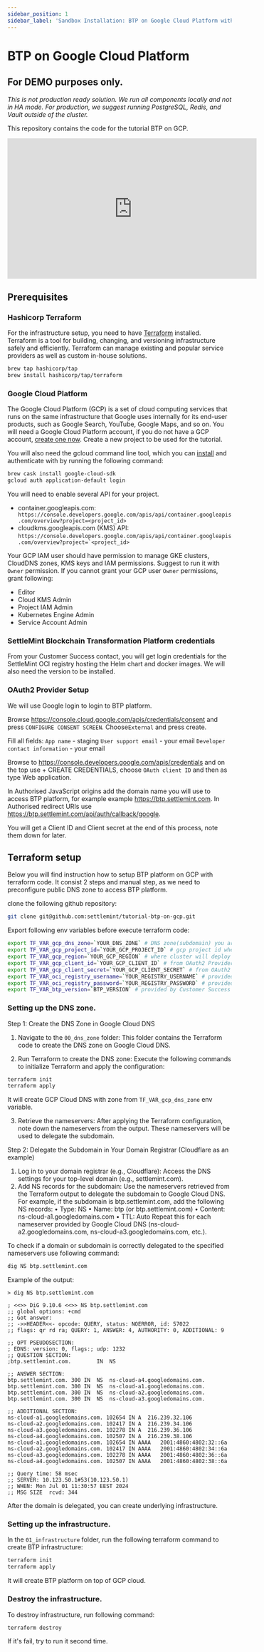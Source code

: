 ```yaml
---
sidebar_position: 1
sidebar_label: 'Sandbox Installation: BTP on Google Cloud Platform with Terraform'
---
```


# BTP on Google Cloud Platform

## **For DEMO purposes only.**
*This is not production ready solution. We run all components locally and not in HA mode. For production, we suggest running PostgreSQL, Redis, and Vault outside of the cluster.*

This repository contains the code for the tutorial BTP on GCP.

<div style={{ display:"flex" , justifyContent: "center" }}>
<iframe width="560" height="315" src="https://www.youtube.com/embed/fovi3PWYcd0?si=mUysC79FjZLtgnLN" title="YouTube video player" frameborder="0" allow="accelerometer; autoplay; clipboard-write; encrypted-media; gyroscope; picture-in-picture; web-share" referrerpolicy="strict-origin-when-cross-origin" allowfullscreen></iframe>
</div>

## Prerequisites

### Hashicorp Terraform

For the infrastructure setup, you need to have [Terraform](https://developer.hashicorp.com/terraform/tutorials/gcp-get-started/install-cli) installed. Terraform is a tool for building, changing, and versioning infrastructure safely and efficiently. Terraform can manage existing and popular service providers as well as custom in-house solutions.

```sh
brew tap hashicorp/tap
brew install hashicorp/tap/terraform
```

### Google Cloud Platform

The Google Cloud Platform (GCP) is a set of cloud computing services that runs on the same infrastructure that Google uses internally for its end-user products, such as Google Search, YouTube, Google Maps, and so on. You will need a Google Cloud Platform account, if you do not have a GCP account, [create one now](https://console.cloud.google.com/freetrial/). Create a new project to be used for the tutorial.

You will also need the gcloud command line tool, which you can [install](https://cloud.google.com/sdk/docs/install) and authenticate with by running the following command:

```sh
brew cask install google-cloud-sdk
gcloud auth application-default login
```

You will need to enable several API for your project.

- container.googleapis.com:`` https://console.developers.google.com/apis/api/container.googleapis.com/overview?project=<project_id>``
- cloudkms.googleapis.com (KMS) API: ``https://console.developers.google.com/apis/api/container.googleapis.com/overview?project=`<project_id>``

Your GCP IAM user should have permission to manage GKE clusters, CloudDNS zones, KMS keys and IAM permissions. Suggest to run it with `Owner` permission. If you cannot grant your GCP user `Owner` permissions, grant following:
- Editor
- Cloud KMS Admin
- Project IAM Admin
- Kubernetes Engine Admin
- Service Account Admin

### SettleMint Blockchain Transformation Platform credentials

From your Customer Success contact, you will get login credentials for the SettleMint OCI registry hosting the Helm chart and docker images. We will also need the version to be installed.

### OAuth2 Provider Setup

We will use Google login to login to BTP platform.

Browse https://console.cloud.google.com/apis/credentials/consent and press `CONFIGURE CONSENT SCREEN`. Choose`External` and press create.

Fill all fields:
`App name` - staging
`User support email` - your email
`Developer contact information` - your email

Browse to https://console.developers.google.com/apis/credentials and on the top use + CREATE CREDENTIALS, choose `OAuth client ID` and then as type Web application.

In Authorised JavaScript origins add the domain name you will use to access BTP platform, for example example https://btp.settlemint.com. In Authorised redirect URIs use https://btp.settlemint.com/api/auth/callback/google.

You will get a Client ID and Client secret at the end of this process, note them down for later.

## Terraform setup

Below you will find instruction how to setup BTP platform on GCP with terraform code. It consist 2 steps and manual step, as we need to preconfigure public DNS zone to access BTP platform.

clone the following github repository:
```sh
git clone git@github.com:settlemint/tutorial-btp-on-gcp.git
```

Export following env variables before execute terraform code:
```sh
export TF_VAR_gcp_dns_zone=`YOUR_DNS_ZONE` # DNS zone(subdomain) you are using to access the btp platform, eg btp.settlemint.com
export TF_VAR_gcp_project_id=`YOUR_GCP_PROJECT_ID` # gcp project id where you setup BTP platform
export TF_VAR_gcp_region=`YOUR_GCP_REGION` # where cluster will deploy
export TF_VAR_gcp_client_id=`YOUR_GCP_CLIENT_ID` # from OAuth2 Provider Setup step
export TF_VAR_gcp_client_secret=`YOUR_GCP_CLIENT_SECRET` # from OAuth2 Provider Setup step
export TF_VAR_oci_registry_username=`YOUR_REGISTRY_USERNAME` # provided by Customer Success Team
export TF_VAR_oci_registry_password=`YOUR_REGISTRY_PASSWORD` # provided by Customer Success Team
export TF_VAR_btp_version=`BTP_VERSION` # provided by Customer Success Team

```

### Setting up the DNS zone.

Step 1: Create the DNS Zone in Google Cloud DNS

1.	Navigate to the `00_dns_zone` folder:
This folder contains the Terraform code to create the DNS zone on Google Cloud DNS.

2.	Run Terraform to create the DNS zone:
Execute the following commands to initialize Terraform and apply the configuration:

```sh
terraform init
terraform apply
```

It will create GCP Cloud DNS with zone from `TF_VAR_gcp_dns_zone` env variable.

3.	Retrieve the nameservers:
After applying the Terraform configuration, note down the nameservers from the output. These nameservers will be used to delegate the subdomain.

Step 2: Delegate the Subdomain in Your Domain Registrar (Cloudflare as an example)

1.	Log in to your domain registrar (e.g., Cloudflare):
Access the DNS settings for your top-level domain (e.g., settlemint.com).
2.	Add NS records for the subdomain:
Use the nameservers retrieved from the Terraform output to delegate the subdomain to Google Cloud DNS. For example, if the subdomain is btp.settlemint.com, add the following NS records:
	•	Type: NS
	•	Name: btp (or btp.settlemint.com)
	•	Content: ns-cloud-a1.googledomains.com
	•	TTL: Auto
Repeat this for each nameserver provided by Google Cloud DNS (ns-cloud-a2.googledomains.com, ns-cloud-a3.googledomains.com, etc.).

To check if a domain or subdomain is correctly delegated to the specified nameservers use following command:
```sh
dig NS btp.settlemint.com
```

Example of the output:
```
> dig NS btp.settlemint.com

; <<>> DiG 9.10.6 <<>> NS btp.settlemint.com
;; global options: +cmd
;; Got answer:
;; ->>HEADER<<- opcode: QUERY, status: NOERROR, id: 57022
;; flags: qr rd ra; QUERY: 1, ANSWER: 4, AUTHORITY: 0, ADDITIONAL: 9

;; OPT PSEUDOSECTION:
; EDNS: version: 0, flags:; udp: 1232
;; QUESTION SECTION:
;btp.settlemint.com.		IN	NS

;; ANSWER SECTION:
btp.settlemint.com.	300	IN	NS	ns-cloud-a4.googledomains.com.
btp.settlemint.com.	300	IN	NS	ns-cloud-a1.googledomains.com.
btp.settlemint.com.	300	IN	NS	ns-cloud-a2.googledomains.com.
btp.settlemint.com.	300	IN	NS	ns-cloud-a3.googledomains.com.

;; ADDITIONAL SECTION:
ns-cloud-a1.googledomains.com. 102654 IN A	216.239.32.106
ns-cloud-a2.googledomains.com. 102417 IN A	216.239.34.106
ns-cloud-a3.googledomains.com. 102278 IN A	216.239.36.106
ns-cloud-a4.googledomains.com. 102507 IN A	216.239.38.106
ns-cloud-a1.googledomains.com. 102654 IN AAAA	2001:4860:4802:32::6a
ns-cloud-a2.googledomains.com. 102417 IN AAAA	2001:4860:4802:34::6a
ns-cloud-a3.googledomains.com. 102278 IN AAAA	2001:4860:4802:36::6a
ns-cloud-a4.googledomains.com. 102507 IN AAAA	2001:4860:4802:38::6a

;; Query time: 58 msec
;; SERVER: 10.123.50.1#53(10.123.50.1)
;; WHEN: Mon Jul 01 11:30:57 EEST 2024
;; MSG SIZE  rcvd: 344
```

After the domain is delegated, you can create underlying infrastructure.

### Setting up the infrastructure.

In the `01_infrastructure` folder, run the following terraform command to create BTP infrastructure:
```sh
terraform init
terraform apply
```

It will create BTP platform on top of GCP cloud.

### Destroy the infrastructure.

To destroy infrastructure, run following command:
```sh
terraform destroy
```

If it's fail, try to run it second time.
